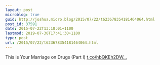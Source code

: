 ```yaml
---
layout: post
microblog: true
guid: http://joshua.micro.blog/2015/07/22/t623678354181464064.html
post_id: 37591
date: 2015-07-22T13:18:01+1100
lastmod: 2019-07-30T17:41:30+1100
type: post
url: /2015/07/22/t623678354181464064.html
---
```

This is Your Marriage on Drugs (Part I) [t.co/hbQKEh2DW...](http://t.co/hbQKEh2DWq)
